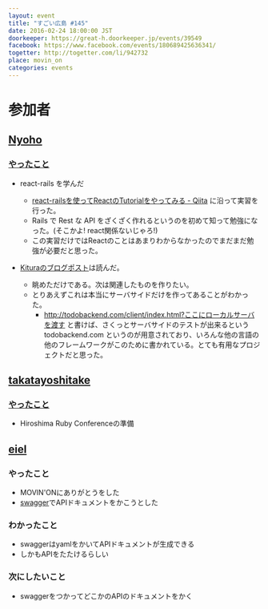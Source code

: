 ```yaml
---
layout: event
title: "すごい広島 #145"
date: 2016-02-24 18:00:00 JST
doorkeeper: https://great-h.doorkeeper.jp/events/39549
facebook: https://www.facebook.com/events/180689425636341/
togetter: http://togetter.com/li/942732
place: movin_on
categories: events
---
```


# 参加者


## [Nyoho](http://nyoho.jp/)

### [やったこと](https://github.com/great-h/great-h.github.io/issues/1762)

* react-rails を学んだ
  * [react-railsを使ってReactのTutorialをやってみる - Qiita](http://qiita.com/joe-re/items/96f12dda4a62470d1d7c) に沿って実習を行った。
  * Rails で Rest な API をざくざく作れるというのを初めて知って勉強になった。(そこかよ! react関係ないじゃろ!)
  * この実習だけではReactのことはあまりわからなかったのでまだまだ勉強が必要だと思った。

* [Kituraのブログポスト](https://developer.ibm.com/swift/2016/02/22/building-end-end-cloud-apps-using-swift-kitura/)は読んだ。
  * 眺めただけである。次は関連したものを作りたい。
  * とりあえずこれは本当にサーバサイドだけを作ってあることがわかった。
    * http://todobackend.com/client/index.html?ここにローカルサーバを渡す と書けば、さくっとサーバサイドのテストが出来るという todobackend.com というのが用意されており、いろんな他の言語の他のフレームワークがこのために書かれている。とても有用なプロジェクトだと思った。


## [takatayoshitake](http://twitter.com/takatayoshitake)

### [やったこと](https://github.com/great-h/great-h.github.io/issues/1765)

* Hiroshima Ruby Conferenceの準備


## [eiel](http://eiel.info/)

### やったこと

* MOVIN'ONにありがとうをした
* [swagger](http://swagger.io/)でAPIドキュメントをかこうとした

### わかったこと

* swaggerはyamlをかいてAPIドキュメントが生成できる
* しかもAPIをたたけるらしい

### 次にしたいこと

* swaggerをつかってどこかのAPIのドキュメントをかく
